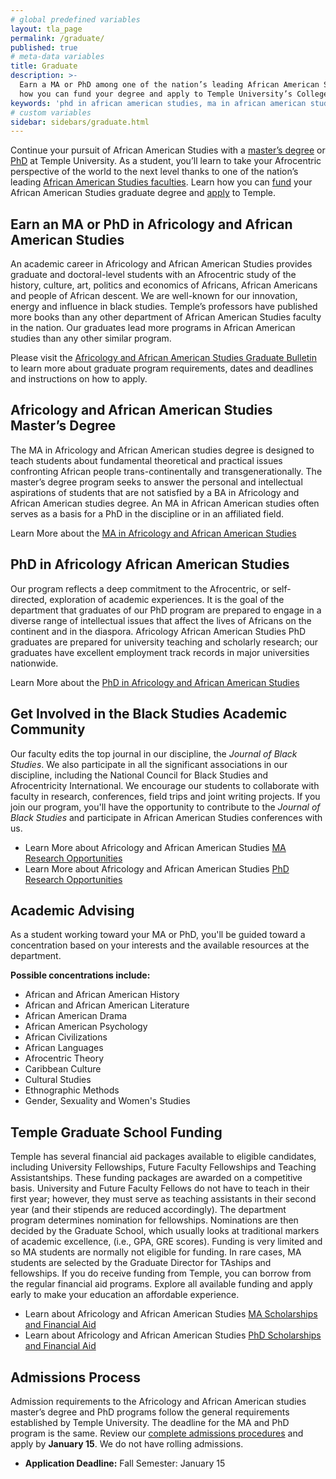 ```yaml
---
# global predefined variables
layout: tla_page
permalink: /graduate/
published: true
# meta-data variables
title: Graduate
description: >-
  Earn a MA or PhD among one of the nation’s leading African American Studies faculties. Learn
  how you can fund your degree and apply to Temple University’s College of Liberal Arts.
keywords: 'phd in african american studies, ma in african american studies, advising, admissions, graduate school funding'
# custom variables
sidebar: sidebars/graduate.html
---
```

Continue your pursuit of African American Studies with a [master’s degree](#ma-in-african-american-studies) or [PhD](#phd-in-african-american-studies) at Temple University. As a student, you’ll learn to take your Afrocentric perspective of the world to the next level thanks to one of the nation’s leading [African American Studies faculties](#get-involved-in-the-black-studies-academic-community). Learn how you can [fund](#temple-graduate-school-funding) your African American Studies graduate degree and [apply](#admissions-process) to Temple.

## Earn an MA or PhD in Africology and African American Studies
An academic career in Africology and African American Studies provides graduate and doctoral-level students with an Afrocentric study of the history, culture, art, politics and economics of Africans, African Americans and people of African descent. We are well-known for our innovation, energy and influence in black studies. Temple’s professors have published more books than any other department of African American Studies faculty in the nation. Our graduates lead more programs in African American studies than any other similar program.

Please visit the [Africology and African American Studies Graduate Bulletin](http://bulletin.temple.edu/graduate/scd/cla/africology-african-american-studies-ma/#admissiontext) to learn more about graduate program requirements, dates and deadlines and instructions on how to apply.

## Africology and African American Studies Master’s Degree
The MA in Africology and African American studies degree is designed to teach students about fundamental theoretical and practical issues confronting African people trans-continentally and transgenerationally. The master’s degree program seeks to answer the personal and intellectual aspirations of students that are not satisfied by a BA in Africology and African American studies degree. An MA in African American studies often serves as a basis for a PhD in the discipline or in an affiliated field.

Learn More about the [MA in Africology and African American Studies](https://www.temple.edu/academics/degree-programs/africology-and-african-american-studies-ma-la-aaas-ma)

## PhD in Africology African American Studies
Our program reflects a deep commitment to the Afrocentric, or self-directed, exploration of academic experiences. It is the goal of the department that graduates of our PhD program are prepared to engage in a diverse range of intellectual issues that affect the lives of Africans on the continent and in the diaspora. Africology African American Studies PhD graduates are prepared for university teaching and scholarly research; our graduates have excellent employment track records in major universities nationwide.

Learn More about the [PhD in Africology and African American Studies](https://www.temple.edu/academics/degree-programs/africology-and-african-american-studies-phd-la-aaas-phd)

## Get Involved in the Black Studies Academic Community
Our faculty edits the top journal in our discipline, the _Journal of Black Studies_. We also participate in all the significant associations in our discipline, including the National Council for Black Studies and Afrocentricity International. We encourage our students to collaborate with faculty in research, conferences, field trips and joint writing projects. If you join our program, you'll have the opportunity to contribute to the _Journal of Black Studies_ and participate in African American Studies conferences with us.

- Learn More about Africology and African American Studies [MA Research Opportunities](https://www.temple.edu/academics/degree-programs/africology-and-african-american-studies-ma-la-aaas-ma/cla-africology-and-african-american-studies-ms-research-facilities)
- Learn More about Africology and African American Studies [PhD Research Opportunities](https://www.temple.edu/academics/degree-programs/africology-and-african-american-studies-phd-la-aaas-phd/cla-africology-and-african-american-studies-phd-research-facilities)

## Academic Advising
As a student working toward your MA or PhD, you'll be guided toward a concentration based on your interests and the available resources at the department.

**Possible concentrations include:**
- African and African American History
- African and African American Literature
- African American Drama
- African American Psychology
- African Civilizations
- African Languages
- Afrocentric Theory
- Caribbean Culture
- Cultural Studies
- Ethnographic Methods
- Gender, Sexuality and Women's Studies

## Temple Graduate School Funding
Temple has several financial aid packages available to eligible candidates, including University Fellowships, Future Faculty Fellowships and Teaching Assistantships. These funding packages are awarded on a competitive basis. University and Future Faculty Fellows do not have to teach in their first year; however, they must serve as teaching assistants in their second year (and their stipends are reduced accordingly). The department program determines nomination for fellowships. Nominations are then decided by the Graduate School, which usually looks at traditional markers of academic excellence, (i.e., GPA, GRE scores). Funding is very limited and so MA students are normally not eligible for funding. In rare cases, MA students are selected by the Graduate Director for TAships and fellowships. If you do receive funding from Temple, you can borrow from the regular financial aid programs. Explore all available funding and apply early to make your education an affordable experience. 

- Learn about Africology and African American Studies [MA Scholarships and Financial Aid](https://www.temple.edu/academics/degree-programs/africology-and-african-american-studies-ma-la-aaas-ma/cla-africology-and-african-american-studies-ma-scholarships-financial-aid)
- Learn about Africology and African American Studies [PhD Scholarships and Financial Aid](https://www.temple.edu/academics/degree-programs/africology-and-african-american-studies-phd-la-aaas-phd/cla-africology-and-african-american-studies-phd-scholarships-financial-aid)

## Admissions Process
Admission requirements to the Africology and African American studies master’s degree and PhD programs follow the general requirements established by Temple University. The deadline for the MA and PhD program is the same. Review our [complete admissions procedures](http://bulletin.temple.edu/graduate/scd/cla/africology-african-american-studies-ma/#admissiontext) and apply by **January 15**. We do not have rolling admissions.

- **Application Deadline:** Fall Semester: January 15
